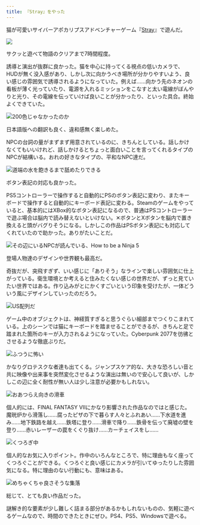 ```yaml
---
title: 『Stray』をやった
---
```

猫が可愛いサイバーアポカリプスアドベンチャーゲーム『[Stray](https://store.steampowered.com/app/1332010/Stray/?l=japanese)』で遊んだ。

![](https://lh5.googleusercontent.com/KwU4zNHjs0PBESLVsPEObZFvzv-VRJ9EuoyqmodNbK_9nC-UMWjCa4BrJByrucD-8CzdLtixmDjgIDnEjM0pozQr-e81weFillWK1tsmiuLOuv3XprejODk0RSxcSedhdG1qz9k0pdUs6dDMKflllr_GaOdHzPnfXrC-wtHkZSkBZ-HGVU68CAAQyQ)

サクッと遊べて物語のクリアまで7時間程度。

誘導と演出が抜群に良かった。猫を中心に持ってくる視点の低いカメラで、HUDが無く没入感があり、しかし次に向かうべき場所が分かりやすいよう、良い感じの雰囲気で誘導されるようになっていた。例えば……向かう先のネオンの看板が薄く光っていたり、電源を入れるミッションをこなすと太い電線がぼんやりと光り、その電線を伝っていけば良いことが分かったり、といった具合。終始よくできていた。

![](https://lh3.googleusercontent.com/RQWr-Yh7nMtaBMjSs40e8klwgCzKP7TvM8I5J6TF-Z74arxqA12BMxVKRrAKX1jXxtYViz9uweRCZ02UuJMyU-sNvwsXurvoEEQoV7R7iFTn0ec1sJWhPZalgvlEwqglQYkV3CvYNLleBYych3OVzXkNFj07JJTrXHYmcDJzfmPSQMCrfTQkDzRdmw "200色じゃなかったのか")

日本語版への翻訳も良く、違和感無く楽しめた。

NPCの台詞の量がまずまず用意されているのに、きちんとしている。話しかけなくてもいいけれど、話しかけるとちょっと面白いことを言ってくれるタイプのNPCが結構いる。おれの好きなタイプの、平和なNPC達だ。

![](https://lh3.googleusercontent.com/BAtWPBAZfDXz22kHiDcP7HVzjk3mFJclTljKxwQreWmlyHAKI29KdjdR41tL8pr5jhfq6yJN9mu9xpJcwxm87kCpAfrvRfO-Kza0D3GFB0Y2hN9IC8Ghak9oYI6UCT-SOFvi7E96vUyWi9obTNyXrxztrbzRYmAYa7As6Z7_w9DEjvLJV_uuxHahMA "道端の水を飽きるまで舐めたりできる")

ボタン表記の対応も良かった。

PS5コントローラーで操作すると自動的にPSのボタン表記に変わり、またキーボードで操作すると自動的にキーボード表記に変わる。Steamのゲームをやっていると、基本的にはXBox的なボタン表記になるので、普通はPSコントローラーで遊ぶ場合は脳内で読み替えないといけない。✕ボタンとXボタンを脳内で置き換えると頭がバグりそうになる。しかしこの作品はPSボタン表記にも対応してくれていたので助かった。ありがたいことだ。

![](https://lh6.googleusercontent.com/MUmq9kIEzbcMSph0g3pyj55xA6g8XULv1XJdJck5gIVRaMf0kvY4K_Ni2vbZ3cUptdq9D7FoABut9V7DQ06P_wmlnLtoy7fLxJ79-LjTGCOlUk48v3nQs-Z6k6JvhHJS-wXWBIWiaVirXFw9hi3RlX83ju4qeGtPfLsadf2A1nfgykJcYcyHLyRfhQ "その辺にいるNPCが読んでいる、How to be a Ninja 5")

登場人物達のデザインや世界観も最高だ。

奇抜だが、突飛すぎず、いい感じに「ありそう」なラインで楽しい雰囲気に仕上がっている。衛生環境とか考えると住みたくない感じの世界だが、ずっと見ていたい世界ではある。作り込みがとにかくすごいという印象を受けたが、一体どういう風にデザインしていったのだろう。

![](https://lh6.googleusercontent.com/Ulz7UaCJfCf3TFz0t1g8rZohRnYuSTZMsdx9EU9bf3v4aphZxZjjOnbzOAIm6EGZGQHhrqkfmovZnzpWHHbwFJKxbbbU4VK1LwpWuJIVIo5tEa3di9BgSojIoR1nWT4qwQMb9Nmpvvy6fWsp2JyQsqwIHzz4jJ74XwFlQAyMeMWpBtBUAIM5lOZ2UA "US配列だ")

ゲーム中のオブジェクトは、神経質すぎると思うぐらい細部までつくりこまれている。上のシーンでは猫にキーボードを踏ませることができるが、きちんと足で踏まれた箇所のキーが入力されるようになっていた。Cyberpunk 2077を彷彿とさせるような徹底ぶりだ。

![](https://lh3.googleusercontent.com/UY0z92jxcZi3qgYhqt-RA5wJDIf8TZbnuTbIZdBOGUTxXqGdQzPv387ZSpcx8qcbjR_TQK0iG7lZSE4n-pmG2x9ofEaJS5icjOycmjaNjpa953Z16pMjkG88HqhLcrFwSDr985_3EXDNfXGamzPxXWWLZdH_eBIw3key5sdi-aVpB4Zs389uhszWnw "ふつうに怖い")

かなりグロテスクな者達も出てくる。ジャンプスケア的な、大きな恐ろしい音と共に映像や出来事を突然変化させるような演出は無いので安心して良いが、しかしこの辺に全く耐性が無い人は少し注意が必要かもしれない。

![](https://lh3.googleusercontent.com/_m6WFiBg8XipHbqYi5GyImkHiKHIzfnqrQIgd4mqidiERjw0sAv9T6RHBmqp6yp7Fq137MX8NV43-PS2DcJnfN_BGsuc_cCC4UH--DdHvz9EicieuSXNrgtrdCl_lsPvnfzMfDxXO40UXUGu8yL2Zo4e2-mOB6jR863dcGxEjVbujkloigKghiDTuQ "おあつらえ向きの滑車")

個人的には、FINAL FANTASY VIIにかなり影響された作品なのではと感じた。魔晄炉から滑落し……腐ったピザの下で暮らす人々とふれあい……下水道を進み……地下鉄路を越え……鉄塔に登り……滑車で降り……鉄骨を伝って廃墟の壁を登り……赤いレーザーの罠をくぐり抜け……カーチェイスをし……

![](https://lh3.googleusercontent.com/ycmFWbHzM5Ju2GsbtY6xBCRVzoVms6butC8ZOnieSVj3225MlvdRkEl5YesyW-5npktrwZAphMRn2L2VdO5yv9KzhN-x80Zt0qMxWcgc_TcB5wSjaD4-gY8gVBSH67tBrcKEk7m0-FBXCsnBQwy9779tUNfw4c3wJQI9TVeehCBw9ogZagu4wMpu_A "くつろぎ中")

個人的なお気に入りポイント。作中のいろんなところで、特に理由もなく座ってくつろぐことができる。くつろぐと良い感じにカメラが引いてゆったりした雰囲気になる。特に理由のない行動にも、意味はある。

![](https://lh6.googleusercontent.com/pG2a0wyYoH1-ugCYpPWX3RzXxMzEK5k354Bio87aGC_U82GHIP7mesKEiGC2gNME0Cnnr8G8KYUiSO7wgjOglO1ajc2MjQo-V6XObhE6Q07Pe7UKIoaR_cB8kkvM-1tvxzzvOmsgOG7yrq425vnWIMwHumVakQtM0YjC6OykPM1G4Tu2ZnTuDE9gmw "めちゃくちゃ良さそうな集落")

総じて、とても良い作品だった。

謎解き的な要素が少し難しく詰まる部分があるかもしれないものの、気軽に遊べるゲームなので、時間のできたときにぜひ。PS4、PS5、Windowsで遊べる。
